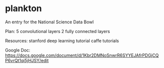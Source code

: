 plankton
========

An entry for the National Science Data Bowl

Plan:
5 convolutional layers
2 fully connected layers

Resources:
stanford deep learning tutorial
caffe tutorials

Google Doc:
https://docs.google.com/document/d/1Kbr2DMNoSnwrR6SYYEJAfrPDGjCQP6vrQt1qi5jHJSY/edit

